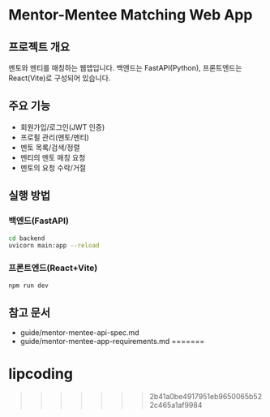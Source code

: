 # Mentor-Mentee Matching Web App

## 프로젝트 개요
멘토와 멘티를 매칭하는 웹앱입니다. 백엔드는 FastAPI(Python), 프론트엔드는 React(Vite)로 구성되어 있습니다.

## 주요 기능
- 회원가입/로그인(JWT 인증)
- 프로필 관리(멘토/멘티)
- 멘토 목록/검색/정렬
- 멘티의 멘토 매칭 요청
- 멘토의 요청 수락/거절

## 실행 방법

### 백엔드(FastAPI)
```bash
cd backend
uvicorn main:app --reload
```

### 프론트엔드(React+Vite)
```bash
npm run dev
```

## 참고 문서
- guide/mentor-mentee-api-spec.md
- guide/mentor-mentee-app-requirements.md
=======
# lipcoding
>>>>>>> 2b41a0be4917951eb9650065b522c465a1af9984
